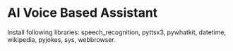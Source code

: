 # AI Voice Based Assistant

Install following libraries:
speech_recognition,
pyttsx3,
pywhatkit,
datetime,
wikipedia,
pyjokes,
sys,
webbrowser.
